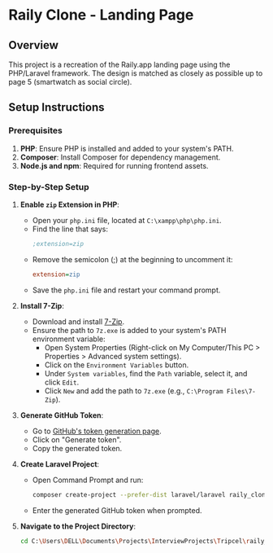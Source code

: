 # Raily Clone - Landing Page

## Overview

This project is a recreation of the Raily.app landing page using the PHP/Laravel framework. The design is matched as closely as possible up to page 5 (smartwatch as social circle).

## Setup Instructions

### Prerequisites

1. **PHP**: Ensure PHP is installed and added to your system's PATH.
2. **Composer**: Install Composer for dependency management.
3. **Node.js and npm**: Required for running frontend assets.

### Step-by-Step Setup

1. **Enable `zip` Extension in PHP**:
   - Open your `php.ini` file, located at `C:\xampp\php\php.ini`.
   - Find the line that says:
     ```ini
     ;extension=zip
     ```
   - Remove the semicolon (;) at the beginning to uncomment it:
     ```ini
     extension=zip
     ```
   - Save the `php.ini` file and restart your command prompt.

2. **Install 7-Zip**:
   - Download and install [7-Zip](https://www.7-zip.org/).
   - Ensure the path to `7z.exe` is added to your system's PATH environment variable:
     - Open System Properties (Right-click on My Computer/This PC > Properties > Advanced system settings).
     - Click on the `Environment Variables` button.
     - Under `System variables`, find the `Path` variable, select it, and click `Edit`.
     - Click `New` and add the path to `7z.exe` (e.g., `C:\Program Files\7-Zip`).

3. **Generate GitHub Token**:
   - Go to [GitHub's token generation page](https://github.com/settings/tokens/new?scopes=&description=Composer).
   - Click on "Generate token".
   - Copy the generated token.

4. **Create Laravel Project**:
   - Open Command Prompt and run:
     ```sh
     composer create-project --prefer-dist laravel/laravel raily_clone
     ```
   - Enter the generated GitHub token when prompted.

5. **Navigate to the Project Directory**:
   ```sh
   cd C:\Users\DELL\Documents\Projects\InterviewProjects\Tripcel\raily_clone
